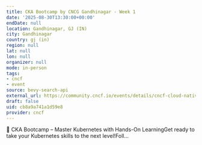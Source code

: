 ```yaml
---
title: CKA Bootcamp by CNCG Gandhinagar - Week 1
date: '2025-08-30T13:30:00+00:00'
endDate: null
location: Gandhinagar, GJ (IN)
city: Gandhinagar
country: gj (in)
region: null
lat: null
lon: null
organizer: null
mode: in-person
tags:
- cncf
- event
source: bevy-search-api
external_url: https://community.cncf.io/events/details/cncf-cloud-native-gandhinagar-presents-cka-bootcamp-by-cncg-gandhinagar-week-1/
draft: false
uid: cb8a9a741a1d59e8
provider: cncf
---
```

🚀 CKA Bootcamp – Master Kubernetes with Hands-On LearningGet ready to take your Kubernetes skills to the next level!Foll...
